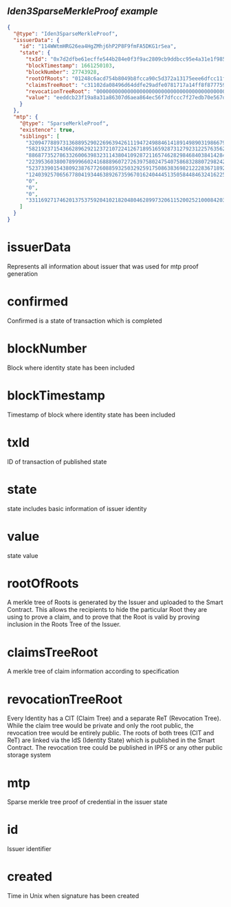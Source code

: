 <h2> <i> Iden3SparseMerkleProof example </i> </h2>

```json
{
  "@type": "Iden3SparseMerkleProof",
  "issuerData": {
    "id": "114WWtmHRG26ea4HgZMhj6hP2P8F9fmFA5DKG1rSea",
    "state": {
      "txId": "0x7d2dfbe61ecffe544b284e0f3f9ac2809cb9ddbcc95e4a31e1f985b46ab608c7",
      "blockTimestamp": 1661250103,
      "blockNumber": 27743928,
      "rootOfRoots": "01248c6acd754b8049b8fcca90c5d372a13175eee6dfcc11f9b862a2c211120c",
      "claimsTreeRoot": "c31102da08496d64ddfe29adfe0781717a14ff8f87775970003e46ab4002ac24",
      "revocationTreeRoot": "0000000000000000000000000000000000000000000000000000000000000000",
      "value": "eeddcb23f19a8a31a86307d6aea864ec56f7dfccc7f27edb70e567d95cca7522"
    }
  },
  "mtp": {
    "@type": "SparseMerkleProof",
    "existence": true,
    "siblings": [
      "3209477889731368895290226963942611194724988461418914989031986679474662665977",
      "5821923715436628962921237210722412671895165928731279231225763562513832742516",
      "8868773527863326006398323114380410928721165746282984684038414284639192202613",
      "223953603800789996602416888960727263975802475407586832880729824276914409729",
      "5237339015438092387677260885932503292591750863836982122283671892562100201578",
      "12403925706567780419344638926735967016240444513505844846324162258360029163796",
      "0",
      "0",
      "0",
      "331169271746201375375920410218204804628997320611520025210008420361907998657"
    ]
  }
}
```

# issuerData 

Represents all information about issuer that was used for mtp proof generation

# confirmed

Confirmed is a state of transaction which is completed

# blockNumber

Block where identity state has been included

# blockTimestamp

Timestamp of block where identity state has been included

# txId

ID of transaction of published state


# state

state includes basic information of issuer identity


# value

state value

# rootOfRoots


A merkle tree of Roots is generated by the Issuer and uploaded to the Smart Contract. This allows the recipients to hide the particular Root they are using to prove a claim, and to prove that the Root is valid by proving inclusion in the Roots Tree of the Issuer.


# claimsTreeRoot

A merkle tree of claim information according to specification


# revocationTreeRoot

Every Identity has a ClT (Claim Tree) and a separate ReT (Revocation Tree). While the claim tree would be private and only the root public, the revocation tree would be entirely public. The roots of both trees (ClT and ReT) are linked via the IdS (Identity State) which is published in the Smart Contract. The revocation tree could be published in IPFS or any other public storage system


# mtp

Sparse merkle tree proof of credential in the issuer state

# id 

Issuer identifier

# created 

Time in Unix when signature has been created

